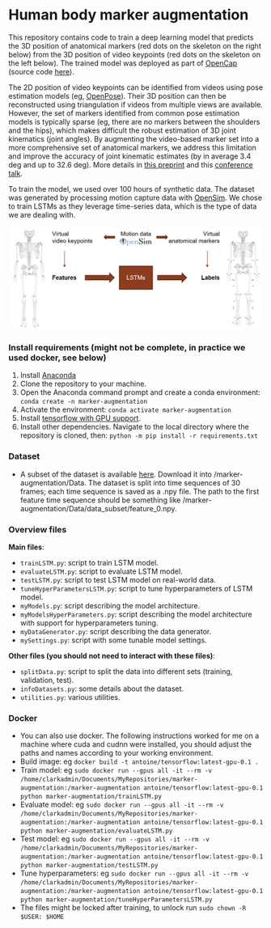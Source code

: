 # Human body marker augmentation

This repository contains code to train a deep learning model that predicts the 3D position of anatomical markers (red dots on the skeleton on the right below) from the 3D position of video keypoints (red dots on the skeleton on the left below). The trained model was deployed as part of [OpenCap](https://www.opencap.ai/) (source code [here](https://github.com/stanfordnmbl/opencap-core)). 

The 2D position of video keypoints can be identified from videos using pose estimation models (eg, [OpenPose](https://github.com/CMU-Perceptual-Computing-Lab/openpose)). Their 3D position can then be reconstructed using triangulation if videos from multiple views are available. However, the set of markers identified from common pose estimation models is typically sparse (eg, there are no markers between the shoulders and the hips), which makes difficult the robust estimation of 3D joint kinematics (joint angles). By augmenting the video-based marker set into a more comprehensive set of anatomical markers, we address this limitation and improve the accuracy of joint kinematic estimates (by in average 3.4 deg and up to 32.6 deg). More details in [this preprint](https://www.biorxiv.org/content/10.1101/2022.07.07.499061v1) and this [conference talk](https://www.youtube.com/watch?v=fBL2YDNspP4).

To train the model, we used over 100 hours of synthetic data. The dataset was generated by processing motion capture data with [OpenSim](https://simtk.org/projects/opensim). We chose to train LSTMs as they leverage time-series data, which is the type of data we are dealing with. 

<p align="center">
  <img src="Images/MarkerAugmentation.png" width="800">
</p>


### Install requirements (might not be complete, in practice we used docker, see below)
1. Install [Anaconda](https://www.anaconda.com/)
2. Clone the repository to your machine.
3. Open the Anaconda command prompt and create a conda environment: `conda create -n marker-augmentation`
4. Activate the environment: `conda activate marker-augmentation`
5. Install [tensorflow with GPU support](https://www.tensorflow.org/install/pip).
6. Install other dependencies. Navigate to the local directory where the repository is cloned, then: `python -m pip install -r requirements.txt`

### Dataset
- A subset of the dataset is available [here](https://drive.google.com/file/d/1zstU911Jc9_Y692pjhk8smBwRnOh5hr1/view?usp=sharing). Download it into /marker-augmentation/Data. The dataset is split into time sequences of 30 frames; each time sequence is saved as a .npy file. The path to the first feature time sequence should be something like /marker-augmentation/Data/data_subset/feature_0.npy.

### Overview files
**Main files**:
- `trainLSTM.py`: script to train LSTM model.
- `evaluateLSTM.py`: script to evaluate LSTM model.
- `testLSTM.py`: script to test LSTM model on real-world data.
- `tuneHyperParametersLSTM.py`: script to tune hyperparameters of LSTM model.
- `myModels.py`: script describing the model architecture.
- `myModelsHyperParameters.py`: script describing the model architecture with support for hyperparameters tuning.
- `myDataGenerator.py`: script describing the data generator.
- `mySettings.py`: script with some tunable model settings.

**Other files (you should not need to interact with these files)**:
- `splitData.py`: script to split the data into different sets (training, validation, test).
- `infoDatasets.py`: some details about the dataset.
- `utilities.py`: various utilities.

### Docker
- You can also use docker. The following instructions worked for me on a machine where cuda and cudnn were installed, you should adjust the paths and names according to your working environment.
- Build image: eg `docker build -t antoine/tensorflow:latest-gpu-0.1 .`
- Train model: eg `sudo docker run --gpus all -it --rm -v /home/clarkadmin/Documents/MyRepositories/marker-augmentation:/marker-augmentation antoine/tensorflow:latest-gpu-0.1 python marker-augmentation/trainLSTM.py`
- Evaluate model: eg `sudo docker run --gpus all -it --rm -v /home/clarkadmin/Documents/MyRepositories/marker-augmentation:/marker-augmentation antoine/tensorflow:latest-gpu-0.1 python marker-augmentation/evaluateLSTM.py`
- Test model: eg `sudo docker run --gpus all -it --rm -v /home/clarkadmin/Documents/MyRepositories/marker-augmentation:/marker-augmentation antoine/tensorflow:latest-gpu-0.1 python marker-augmentation/testLSTM.py`
- Tune hyperparameters: eg `sudo docker run --gpus all -it --rm -v /home/clarkadmin/Documents/MyRepositories/marker-augmentation:/marker-augmentation antoine/tensorflow:latest-gpu-0.1 python marker-augmentation/tuneHyperParametersLSTM.py`
- The files might be locked after training, to unlock run `sudo chown -R $USER: $HOME`

